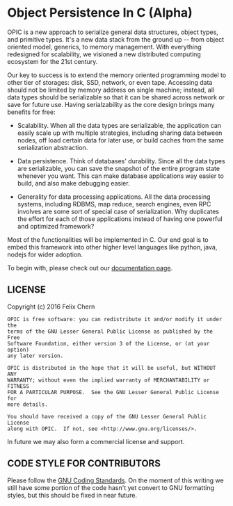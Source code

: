 Object Persistence In C (Alpha)
===================================

OPIC is a new approach to serialize general data structures, object types, and
primitive types. It's a new data stack from the ground up -- from object
oriented model, generics, to memory management. With everything redesigned for
scalability, we visioned a new distributed computing ecosystem for the 21st
century.

Our key to success is to extend the memory oriented programming model to other
tier of storages: disk, SSD, network, or even tape. Accessing data should not be
limited by memory address on single machine; instead, all data types should be
serializable so that it can be shared across network or save for future use.
Having serialzability as the core design brings many benefits for free:

* Scalability. When all the data types are serializable, the application can
easily scale up with multiple strategies, including sharing data between nodes,
off load certain data for later use, or build caches from the same serialization
abstraction.

* Data persistence. Think of databases' durability. Since all the data types are
serializable, you can save the snapshot of the entire program state whenever you
want. This can make database applications way easier to build, and also make
debugging easier.

* Generality for data processing applications. All the data processing systems,
including RDBMS, map reduce, search engines, even RPC involves are some sort of
special case of serialization. Why duplicates the effort for each of those
applications instead of having one powerful and optimized framework?

Most of the functionalities will be implemented in C. Our end goal is to embed
this framework into other higher level languages like python, java, nodejs for
wider adoption.

To begin with, please check out our [documentation page][doc].

[doc]: http://dryman.github.com/opic/

LICENSE
-------

Copyright (c) 2016 Felix Chern

    OPIC is free software: you can redistribute it and/or modify it under the
    terms of the GNU Lesser General Public License as published by the Free
    Software Foundation, either version 3 of the License, or (at your option)
    any later version.

    OPIC is distributed in the hope that it will be useful, but WITHOUT ANY
    WARRANTY; without even the implied warranty of MERCHANTABILITY or FITNESS
    FOR A PARTICULAR PURPOSE.  See the GNU Lesser General Public License for
    more details.

    You should have received a copy of the GNU Lesser General Public License
    along with OPIC.  If not, see <http://www.gnu.org/licenses/>.

In future we may also form a commercial license and support.

CODE STYLE FOR CONTRIBUTORS
---------------------------

Please follow the [GNU Coding Standards][gnuc]. On the moment of this
writing we still have some portion of the code hasn't yet convert to GNU
formatting styles, but this should be fixed in near future.

[gnuc]: https://www.gnu.org/prep/standards/standards.html

